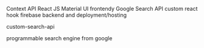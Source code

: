 Context API
React JS
Material UI frontendy
Google Search API
custom react hook
firebase backend and deployment/hosting

custom-search-api

programmable search engine from google


